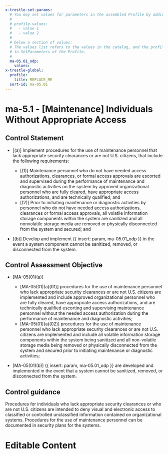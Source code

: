 ```yaml
---
x-trestle-set-params:
  # You may set values for parameters in the assembled Profile by adding
  #
  # profile-values:
  #   - value 1
  #   - value 2
  #
  # below a section of values:
  # The values list refers to the values in the catalog, and the profile-values represent values
  # in SetParameters of the Profile.
  #
  ma-05.01_odp:
    values:
x-trestle-global:
  profile:
    title: REPLACE_ME
  sort-id: ma-05.01
---
```


# ma-5.1 - \[Maintenance\] Individuals Without Appropriate Access

## Control Statement

- \[(a)\] Implement procedures for the use of maintenance personnel that lack appropriate security clearances or are not U.S. citizens, that include the following requirements:

  - \[(1)\] Maintenance personnel who do not have needed access authorizations, clearances, or formal access approvals are escorted and supervised during the performance of maintenance and diagnostic activities on the system by approved organizational personnel who are fully cleared, have appropriate access authorizations, and are technically qualified; and
  - \[(2)\] Prior to initiating maintenance or diagnostic activities by personnel who do not have needed access authorizations, clearances or formal access approvals, all volatile information storage components within the system are sanitized and all nonvolatile storage media are removed or physically disconnected from the system and secured; and

- \[(b)\] Develop and implement {{ insert: param, ma-05.01_odp }} in the event a system component cannot be sanitized, removed, or disconnected from the system.

## Control Assessment Objective

- \[MA-05(01)(a)\]

  - \[MA-05(01)(a)(01)\] procedures for the use of maintenance personnel who lack appropriate security clearances or are not U.S. citizens are implemented and include approved organizational personnel who are fully cleared, have appropriate access authorizations, and are technically qualified escorting and supervising maintenance personnel without the needed access authorization during the performance of maintenance and diagnostic activities;
  - \[MA-05(01)(a)(02)\] procedures for the use of maintenance personnel who lack appropriate security clearances or are not U.S. citizens are implemented and include all volatile information storage components within the system being sanitized and all non-volatile storage media being removed or physically disconnected from the system and secured prior to initiating maintenance or diagnostic activities;

- \[MA-05(01)(b)\] {{ insert: param, ma-05.01_odp }} are developed and implemented in the event that a system cannot be sanitized, removed, or disconnected from the system.

## Control guidance

Procedures for individuals who lack appropriate security clearances or who are not U.S. citizens are intended to deny visual and electronic access to classified or controlled unclassified information contained on organizational systems. Procedures for the use of maintenance personnel can be documented in security plans for the systems.

# Editable Content

<!-- Make additions and edits below -->
<!-- The above represents the contents of the control as received by the profile, prior to additions. -->
<!-- If the profile makes additions to the control, they will appear below. -->
<!-- The above markdown may not be edited but you may edit the content below, and/or introduce new additions to be made by the profile. -->
<!-- If there is a yaml header at the top, parameter values may be edited. Use --set-parameters to incorporate the changes during assembly. -->
<!-- The content here will then replace what is in the profile for this control, after running profile-assemble. -->
<!-- The current profile has no added parts for this control, but you may add new ones here. -->
<!-- Each addition must have a heading either of the form ## Control my_addition_name -->
<!-- or ## Part a. (where the a. refers to one of the control statement labels.) -->
<!-- "## Control" parts are new parts added after the statement part. -->
<!-- "## Part" parts are new parts added into the top-level statement part with that label. -->
<!-- Subparts may be added with nested hash levels of the form ### My Subpart Name -->
<!-- underneath the parent ## Control or ## Part being added -->
<!-- See https://ibm.github.io/compliance-trestle/tutorials/ssp_profile_catalog_authoring/ssp_profile_catalog_authoring for guidance. -->
